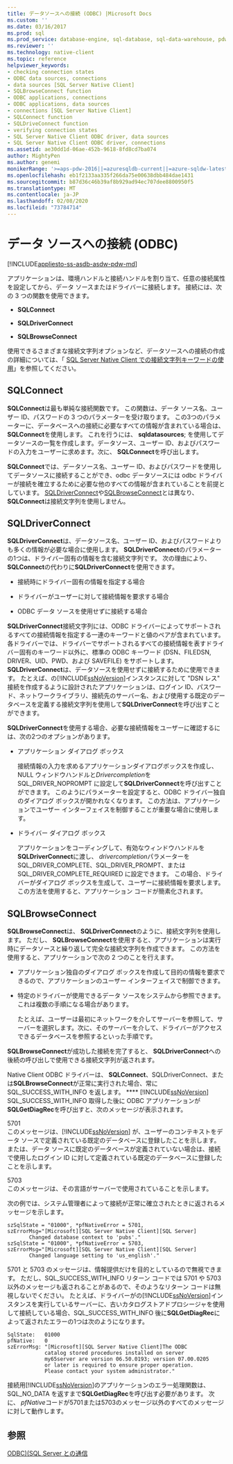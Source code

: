 ```yaml
---
title: データソースへの接続 (ODBC) |Microsoft Docs
ms.custom: ''
ms.date: 03/16/2017
ms.prod: sql
ms.prod_service: database-engine, sql-database, sql-data-warehouse, pdw
ms.reviewer: ''
ms.technology: native-client
ms.topic: reference
helpviewer_keywords:
- checking connection states
- ODBC data sources, connections
- data sources [SQL Server Native Client]
- SQLBrowseConnect function
- ODBC applications, connections
- ODBC applications, data sources
- connections [SQL Server Native Client]
- SQLConnect function
- SQLDriveConnect function
- verifying connection states
- SQL Server Native Client ODBC driver, data sources
- SQL Server Native Client ODBC driver, connections
ms.assetid: ae30dd1d-06ae-452b-9618-8fd8cd7ba074
author: MightyPen
ms.author: genemi
monikerRange: '>=aps-pdw-2016||=azuresqldb-current||=azure-sqldw-latest||>=sql-server-2016||=sqlallproducts-allversions||>=sql-server-linux-2017||=azuresqldb-mi-current'
ms.openlocfilehash: eb1f2133aa335f266da75e00638dbb484dae1431
ms.sourcegitcommit: b87d36c46b39af8b929ad94ec707dee8800950f5
ms.translationtype: MT
ms.contentlocale: ja-JP
ms.lasthandoff: 02/08/2020
ms.locfileid: "73784714"
---
```

# <a name="connecting-to-a-data-source-odbc"></a>データ ソースへの接続 (ODBC)
[!INCLUDE[appliesto-ss-asdb-asdw-pdw-md](../../includes/appliesto-ss-asdb-asdw-pdw-md.md)]

  アプリケーションは、環境ハンドルと接続ハンドルを割り当て、任意の接続属性を設定してから、データ ソースまたはドライバーに接続します。 接続には、次の 3 つの関数を使用できます。  
  
-   **SQLConnect**  
  
-   **SQLDriverConnect**  
  
-   **SQLBrowseConnect**  
  
 使用できるさまざまな接続文字列オプションなど、データソースへの接続の作成の詳細については、「 [SQL Server Native Client での接続文字列キーワードの使用](../../relational-databases/native-client/applications/using-connection-string-keywords-with-sql-server-native-client.md)」を参照してください。  
  
## <a name="sqlconnect"></a>SQLConnect  
 **SQLConnect**は最も単純な接続関数です。 この関数は、データ ソース名、ユーザー ID、パスワードの 3 つのパラメーターを受け取ります。 この3つのパラメーターに、データベースへの接続に必要なすべての情報が含まれている場合は、 **SQLConnect**を使用します。 これを行うには、 **sqldatasources**; を使用してデータソースの一覧を作成します。データソース、ユーザー ID、およびパスワードの入力をユーザーに求めます。次に、 **SQLConnect**を呼び出します。  
  
 **SQLConnect**では、データソース名、ユーザー ID、およびパスワードを使用してデータソースに接続することができ、odbc データソースには odbc ドライバーが接続を確立するために必要な他のすべての情報が含まれていることを前提としています。 [SQLDriverConnect](../../relational-databases/native-client-odbc-api/sqldriverconnect.md)や[SQLBrowseConnect](../../relational-databases/native-client-odbc-api/sqlbrowseconnect.md)とは異なり、 **SQLConnect**は接続文字列を使用しません。  
  
## <a name="sqldriverconnect"></a>SQLDriverConnect  
 **SQLDriverConnect**は、データソース名、ユーザー ID、およびパスワードよりも多くの情報が必要な場合に使用します。 **SQLDriverConnect**のパラメーターの1つは、ドライバー固有の情報を含む接続文字列です。 次の理由により、 **SQLConnect**の代わりに**SQLDriverConnect**を使用できます。  
  
-   接続時にドライバー固有の情報を指定する場合  
  
-   ドライバーがユーザーに対して接続情報を要求する場合  
  
-   ODBC データ ソースを使用せずに接続する場合  
  
 **SQLDriverConnect**接続文字列には、ODBC ドライバーによってサポートされるすべての接続情報を指定する一連のキーワードと値のペアが含まれています。 各ドライバーでは、ドライバーでサポートされるすべての接続情報を表すドライバー固有のキーワード以外に、標準の ODBC キーワード (DSN、FILEDSN, DRIVER、UID、PWD、および SAVEFILE) をサポートします。 **SQLDriverConnect**は、データソースを使用せずに接続するために使用できます。 たとえば、の[!INCLUDE[ssNoVersion](../../includes/ssnoversion-md.md)]インスタンスに対して "DSN レス" 接続を作成するように設計されたアプリケーションは、ログイン ID、パスワード、ネットワークライブラリ、接続先のサーバー名、および使用する既定のデータベースを定義する接続文字列を使用して**SQLDriverConnect**を呼び出すことができます。  
  
 **SQLDriverConnect**を使用する場合、必要な接続情報をユーザーに確認するには、次の2つのオプションがあります。  
  
-   アプリケーション ダイアログ ボックス  
  
     接続情報の入力を求めるアプリケーションダイアログボックスを作成し、NULL ウィンドウハンドルと*Drivercompletion*を SQL_DRIVER_NOPROMPT に設定して**SQLDriverConnect**を呼び出すことができます。 このようにパラメーターを設定すると、ODBC ドライバー独自のダイアログ ボックスが開かれなくなります。 この方法は、アプリケーションでユーザー インターフェイスを制御することが重要な場合に使用します。  
  
-   ドライバー ダイアログ ボックス  
  
     アプリケーションをコーディングして、有効なウィンドウハンドルを**SQLDriverConnect**に渡し、 *drivercompletion*パラメーターを SQL_DRIVER_COMPLETE、SQL_DRIVER_PROMPT、または SQL_DRIVER_COMPLETE_REQUIRED に設定できます。 この場合、ドライバーがダイアログ ボックスを生成して、ユーザーに接続情報を要求します。 この方法を使用すると、アプリケーション コードが簡素化されます。  
  
## <a name="sqlbrowseconnect"></a>SQLBrowseConnect  
 **SQLBrowseConnect**は、 **SQLDriverConnect**のように、接続文字列を使用します。 ただし、 **SQLBrowseConnect**を使用すると、アプリケーションは実行時にデータソースと繰り返して完全な接続文字列を作成できます。 この方法を使用すると、アプリケーションで次の 2 つのことを行えます。  
  
-   アプリケーション独自のダイアログ ボックスを作成して目的の情報を要求できるので、アプリケーションのユーザー インターフェイスで制御できます。  
  
-   特定のドライバーが使用できるデータ ソースをシステムから参照できます。これは複数の手順になる場合があります。  
  
     たとえば、ユーザーは最初にネットワークを介してサーバーを参照して、サーバーを選択します。次に、そのサーバーを介して、ドライバーがアクセスできるデータベースを参照するといった手順です。  
  
 **SQLBrowseConnect**が成功した接続を完了すると、 **SQLDriverConnect**への後続の呼び出しで使用できる接続文字列が返されます。  
  
 Native Client ODBC ドライバーは、 **SQLConnect**、SQLDriverConnect、または**SQLBrowseConnect**が正常に実行された場合、常に SQL_SUCCESS_WITH_INFO を返します。 **** [!INCLUDE[ssNoVersion](../../includes/ssnoversion-md.md)] SQL_SUCCESS_WITH_INFO 取得した後に ODBC アプリケーションが**SQLGetDiagRec**を呼び出すと、次のメッセージが表示されます。  
  
 5701  
 このメッセージは、[!INCLUDE[ssNoVersion](../../includes/ssnoversion-md.md)] が、ユーザーのコンテキストをデータ ソースで定義されている既定のデータベースに登録したことを示します。または、データ ソースに既定のデータベースが定義されていない場合は、接続で使用したログイン ID に対して定義されている既定のデータベースに登録したことを示します。  
  
 5703  
 このメッセージは、その言語がサーバーで使用されていることを示します。  
  
 次の例では、システム管理者によって接続が正常に確立されたときに返されるメッセージを示します。  
  
```  
szSqlState = "01000", *pfNativeError = 5701,  
szErrorMsg="[Microsoft][SQL Server Native Client][SQL Server]  
       Changed database context to 'pubs'."  
szSqlState = "01000", *pfNativeError = 5703,  
szErrorMsg="[Microsoft][SQL Server Native Client][SQL Server]  
       Changed language setting to 'us_english'."  
```  
  
 5701 と 5703 のメッセージは、情報提供だけを目的としているので無視できます。 ただし、SQL_SUCCESS_WITH_INFO リターン コードでは 5701 や 5703 以外のメッセージも返されることがあるので、そのようなリターン コードは無視しないでください。 たとえば、ドライバーがの[!INCLUDE[ssNoVersion](../../includes/ssnoversion-md.md)]インスタンスを実行しているサーバーに、古いカタログストアドプロシージャを使用して接続している場合、SQL_SUCCESS_WITH_INFO 後に**SQLGetDiagRec**によって返されたエラーの1つは次のようになります。  
  
```  
SqlState:   01000  
pfNative:   0  
szErrorMsg: "[Microsoft][SQL Server Native Client]The ODBC  
            catalog stored procedures installed on server  
            my65server are version 06.50.0193; version 07.00.0205  
            or later is required to ensure proper operation.  
            Please contact your system administrator."  
```  
  
 接続用[!INCLUDE[ssNoVersion](../../includes/ssnoversion-md.md)]のアプリケーションのエラー処理関数は、SQL_NO_DATA を返すまで**SQLGetDiagRec**を呼び出す必要があります。 次に、 *pfNative*コードが5701または5703のメッセージ以外のすべてのメッセージに対して動作します。  
  
## <a name="see-also"></a>参照  
 [ODBC&#41;&#40;SQL Server との通信](../../relational-databases/native-client-odbc-communication/communicating-with-sql-server-odbc.md)  
  
  
